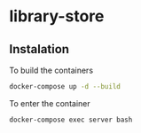 # library-store

## Instalation
To build the containers
```bash
docker-compose up -d --build
```

To enter the container
```bash
docker-compose exec server bash
```